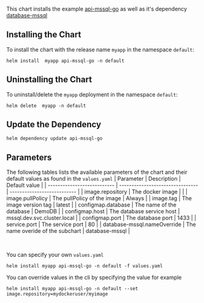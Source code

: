 This chart installs the example [api-mssql-go](../api-mssql-go/README.md) as well as it's dependency [database-mssql](../database-mssql/README.md)


## Installing the Chart
To install the chart with the release name `myapp` in the namespace `default`:
```
helm install  myapp api-mssql-go -n default
```

## Uninstalling the Chart
To uninstall/delete the  `myapp` deployment in the namespace `default`:
```
helm delete  myapp -n default
```

## Update the Dependency
```
helm dependency update api-mssql-go
```

## Parameters
The following tables lists the available parameters of the chart and their default values as found in the `values.yaml`
| Parameter                   | Description                      | Default value               |
| --------------------------- | -------------------------------- | --------------------------- |
| image.repository            | The docker image                 |                             |
| image.pullPolicy            | The pullPolicy of the image      | Always                      |
| image.tag                   | The image version tag            | latest                      |
| configmap.database          | The name of the database         | DemoDB                      |
| configmap.host              | The database service host        | mssql.dev.svc.cluster.local |
| configmap.port              | The database port                | 1433                        |
| service.port                | The service port                 | 80                          |
| database-mssql.nameOverride | The name overide of the subchart | database-mssql              |

<br/>

You can specify your own `values.yaml`

```
helm install myapp api-mssql-go -n default -f values.yaml
```

You can override values in the cli by specifying the value for example
```
helm install myapp api-mssql-go -n default --set image.repository=mydockeruser/myimage
```